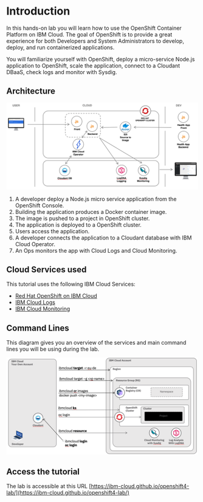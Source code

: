 # Introduction

In this hands-on lab you will learn how to use the OpenShift Container Platform on IBM Cloud. The goal of OpenShift is to provide a great experience for both Developers and System Administrators to develop, deploy, and run containerized applications.

You will familiarize yourself with OpenShift, deploy a micro-service Node.js application to OpenShift, scale the application, connect to a Cloudant DBaaS, check logs and monitor with Sysdig.

## Architecture

![architecture](./assets/app-architecture.png)

1. A developer deploy a Node.js micro service application from the OpenShift Console.
1. Building the application produces a Docker container image.
1. The image is pushed to a project in OpenShift cluster.
1. The application is deployed to a OpenShift cluster.
1. Users access the application.
1. A developer connects the application to a Cloudant database with IBM Cloud Operator.
1. An Ops monitors the app with Cloud Logs and Cloud Monitoring.

## Cloud Services used

This tutorial uses the following IBM Cloud Services:

* [Red Hat OpenShift on IBM Cloud](https://cloud.ibm.com/kubernetes/catalog/create?platformType=openshift)
* [IBM Cloud Logs](https://cloud.ibm.com/observe/logging)
* [IBM Cloud Monitoring](https://cloud.ibm.com/observe/monitoring)

## Command Lines

This diagram gives you an overview of the services and main command lines you will be using during the lab.

![cli](./assets/command-lines.png)

## Access the tutorial

The lab is accessible at this URL [https://ibm-cloud.github.io/openshift4-lab/](https://ibm-cloud.github.io/openshift4-lab/)
